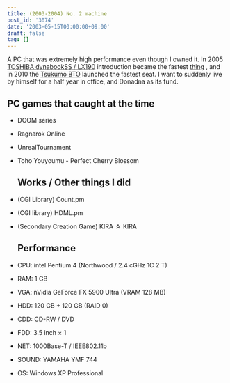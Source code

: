 ```yaml
---
title: (2003-2004) No. 2 machine
post_id: '3074'
date: '2003-05-15T00:00:00+09:00'
draft: false
tag: []
---
```


A PC that was extremely high performance even though I owned it. In 2005 [TOSHIBA dynabookSS / LX190](/palx190dr) introduction became the fastest [thing](/palx190dr) , and in 2010 the [Tsukumo BTO](/sencia) launched the fastest seat. I want to suddenly live by himself for a half year in office, and Donadna as its fund.

## PC games that caught at the time

*   DOOM series
*   Ragnarok Online
*   UnrealTournament
*   Toho Youyoumu - Perfect Cherry Blossom
    
    ## Works / Other things I did
    
*   (CGI Library) Count.pm
    
*   (CGI library) HDML.pm
*   (Secondary Creation Game) KIRA ☆ KIRA
    
    ## Performance
    
*   CPU: intel Pentium 4 (Northwood / 2.4 cGHz 1C 2 T)
    
*   RAM: 1 GB
*   VGA: nVidia GeForce FX 5900 Ultra (VRAM 128 MB)
*   HDD: 120 GB + 120 GB (RAID 0)
*   CDD: CD-RW / DVD
*   FDD: 3.5 inch × 1
*   NET: 1000Base-T / IEEE802.11b
*   SOUND: YAMAHA YMF 744
*   OS: Windows XP Professional